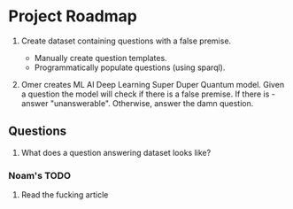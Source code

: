 # Project Roadmap
1. Create dataset containing questions with a false premise.
    * Manually create question templates.
    * Programmatically populate questions (using sparql).

2. Omer creates ML AI Deep Learning Super Duper Quantum model.
   Given a question the model will check if there is a false premise. If there is - answer "unanswerable".
   Otherwise, answer the damn question.


## Questions

1. What does a question answering dataset looks like?

### Noam's TODO
1. Read the fucking article